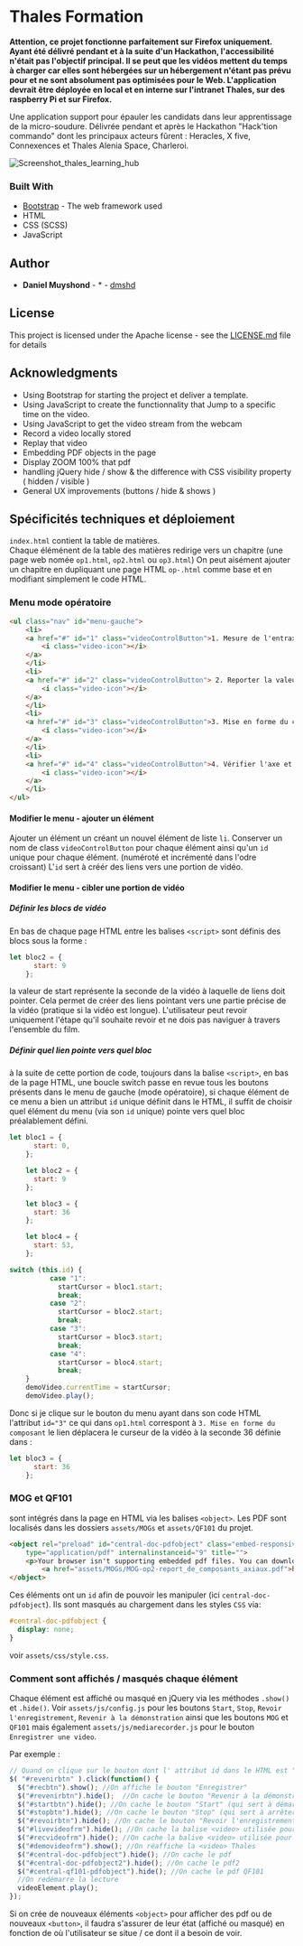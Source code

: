 # Thales Formation

**Attention, ce projet fonctionne parfaitement sur Firefox uniquement. Ayant été  délivré pendant et à la suite d'un Hackathon, l'accessibilité n'était pas l'objectif principal. Il se peut que les vidéos mettent du temps à charger car elles sont hébergées sur un hébergement n'étant pas prévu pour et ne sont absolument pas optimisées pour le Web. L'application devrait être déployée en local et en interne sur l'intranet Thales, sur des raspberry Pi et sur Firefox.**  
  
Une application support pour épauler les candidats dans leur apprentissage de la micro-soudure.
Délivrée pendant et après le Hackathon "Hack'tion commando" dont les principaux acteurs fûrent : Heracles, X five, Connexences et Thales Alenia Space, Charleroi.

![Screenshot_thales_learning_hub](http://daniel.muyshond.be/thales/thales_learning_hub_small.png)

### Built With

* [Bootstrap](https://getbootstrap.com/) - The web framework used
* HTML
* CSS (SCSS)
* JavaScript

## Author

* **Daniel Muyshond** - * - [dmshd](https://github.com/dmshd)


## License

This project is licensed under the Apache license - see the [LICENSE.md](LICENSE.md) file for details

## Acknowledgments

* Using Bootstrap for starting the project et deliver a template.
* Using JavaScript to create the functionnality that Jump to a specific time on the video.
* Using JavaScript to get the video stream from the webcam
* Record a video locally stored 
* Replay that video 
* Embedding PDF objects in the page
* Display ZOOM 100% that pdf
* handling jQuery hide / show & the difference with CSS visibility property ( hidden / visible )
* General UX improvements (buttons / hide & shows )

## Spécificités techniques et déploiement

`index.html` contient la table de matières.  
Chaque éléménent de la table des matières redirige vers un chapitre (une page web nomée `op1.html`, `op2.html` ou `op3.html`)
On peut aisément ajouter un chapitre en dupliquant une page HTML `op-.html` comme base et en modifiant simplement le code HTML.



### Menu mode opératoire

```HTML
<ul class="nav" id="menu-gauche">
    <li>
    <a href="#" id="1" class="videoControlButton">1. Mesure de l'entraxe
        <i class="video-icon"></i>
    </a>
    </li>
    <li>
    <a href="#" id="2" class="videoControlButton"> 2. Reporter la valeur sur la réglette de formage
        <i class="video-icon"></i>
    </a>
    </li>
    <li>
    <a href="#" id="3" class="videoControlButton">3. Mise en forme du composant
        <i class="video-icon"></i>
    </a>
    </li>
    <li>
    <a href="#" id="4" class="videoControlButton">4. Vérifier l'axe et tester
        <i class="video-icon"></i>
    </a>
    </li>
</ul>
```

#### Modifier le menu - ajouter un élément

Ajouter un élément un créant un nouvel élément de liste `li`.
Conserver un nom de class `videoControlButton` pour chaque élément ainsi qu'un `id` unique pour chaque élément. (numéroté et incrémenté dans l'odre croissant) L'`id` sert à créér des liens vers une portion de vidéo.

#### Modifier le menu - cibler une portion de vidéo  

##### Définir les blocs de vidéo
En bas de chaque page HTML entre les balises `<script>` sont définis des blocs sous la forme :  
```javascript
let bloc2 = {
      start: 9
    };
```  
la valeur de start représente la seconde de la vidéo à laquelle de liens doit pointer. Cela permet de créer des liens pointant vers une partie précise de la vidéo (pratique si la vidéo est longue). L'utilisateur peut revoir uniquement l'étape qu'il souhaite revoir et ne dois pas naviguer à travers l'ensemble du film.

##### Définir quel lien pointe vers quel bloc

à la suite de cette portion de code, toujours dans la balise `<script>`, en bas de la page HTML, une boucle switch passe en revue tous les boutons présents dans le menu de gauche (mode opératoire), si chaque élément de ce menu a bien un attribut `id` unique définit dans le HTML, il suffit de choisir quel élément du menu (via son `id` unique) pointe vers quel bloc préalablement défini.

```javascript 
let bloc1 = {
      start: 0,
    };

    let bloc2 = {
      start: 9
    };

    let bloc3 = {
      start: 36
    };

    let bloc4 = {
      start: 53,
    };

switch (this.id) {
          case "1":
            startCursor = bloc1.start;
            break;
          case "2":
            startCursor = bloc2.start;
            break;
          case "3":
            startCursor = bloc3.start;
            break;
          case "4":
            startCursor = bloc4.start;
            break;
    }
    demoVideo.currentTime = startCursor;
    demoVideo.play();
```
Donc si je clique sur le bouton du menu ayant dans son code HTML l'attribut `id="3"` ce qui dans `op1.html` correspont à `3. Mise en forme du composant` le lien déplacera le curseur de la vidéo à la seconde 36 définie dans :  

```javascript
let bloc3 = {
      start: 36
    };
```

### MOG et QF101
sont intégrés dans la page en HTML via les balises `<object>`. Les PDF sont localisés dans les dossiers `assets/MOGs` et `assets/QF101` du projet.  

```html
<object rel="preload" id="central-doc-pdfobject" class="embed-responsive-item" data="assets/MOGs/MOG-op2-report_de_composants_axiaux.pdf#zoom=100"
    type="application/pdf" internalinstanceid="9" title="">
    <p>Your browser isn't supporting embedded pdf files. You can download the file
        <a href="assets/MOGs/MOG-op2-report_de_composants_axiaux.pdf">here</a>.</p>
</object>
```
Ces éléments ont un `id` afin de pouvoir les manipuler (ici `central-doc-pdfobject`). Ils sont masqués au chargement dans les styles `CSS`  via: 
```CSS
#central-doc-pdfobject {
  display: none;
}
```
voir `assets/css/style.css`.

### Comment sont affichés / masqués chaque élément

Chaque élément est affiché ou masqué en jQuery via les méthodes `.show()` et `.hide()`. Voir `assets/js/config.js` pour les boutons `Start`, `Stop`, `Revoir l'enregistrement`, `Revenir à la démonstration` ainsi que les boutons `MOG` et `QF101` mais également `assets/js/mediarecorder.js` pour le bouton `Enregistrer une video`.

Par exemple :  

```javascript
// Quand on clique sur le bouton dont l' attribut id dans le HTML est "revenirbtn" (ce qui correspont au bouton "Revenir à la démonstration")
$( "#revenirbtn" ).click(function() {
  $("#recbtn").show(); //On affiche le bouton "Enregistrer"
  $("#revenirbtn").hide();  //On cache le bouton "Revenir à la démonstration"
  $("#startbtn").hide(); //On cache le bouton "Start" (qui sert à démarrer l'enregistrement)
  $("#stopbtn").hide(); //On cache le bouton "Stop" (qui sert à arrêter l'enregistrement)
  $("#revoirbtn").hide(); //On cache le bouton "Revoir l'enregistrement" (revoir la vidéo enregistrée)
  $("#livevideofrm").hide(); //On cache la balise <video> utilisée pour le live preview
  $("#recvideofrm").hide(); //On cache la balive <video> utilisée pour voir ce qui a été enregistré
  $("#demovideofrm").show(); //On réaffiche la <video> Thales
  $("#central-doc-pdfobject").hide(); //On cache le pdf
  $("#central-doc-pdfobject2").hide(); //On cache le pdf2
  $("#central-qf101-pdfobject").hide(); //On cache le pdf QF101
  //On redémarre la lecture
  videoElement.play();
});
```
Si on crée de nouveaux éléments `<object>` pour afficher des pdf ou de nouveaux `<button>`, il faudra s'assurer de leur état (affiché ou masqué) en fonction de où l'utilisateur se situe / ce dont il a besoin de voir.

